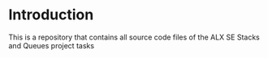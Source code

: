 # Introduction

This is a repository that contains all source code files of the ALX SE Stacks and Queues project tasks
